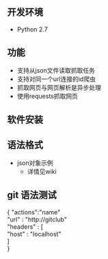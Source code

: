 ﻿## 开发环境
- Python 2.7 
## 功能  
- 支持从json文件读取抓取任务
- 支持对同一个url连接的id爬虫
- 抓取网页与网页解析是异步处理
- 使用requests抓取网页  

## 软件安装  
## 语法格式  
- json对象示例  
	- 详情见wiki  

## git 语法测试  
 \{
	 "actions":"name"  
	 "url" : "http://gitclub"  
	 "headers" : \[  
		 "host" : "localhost"  
	 \]  
 \}  